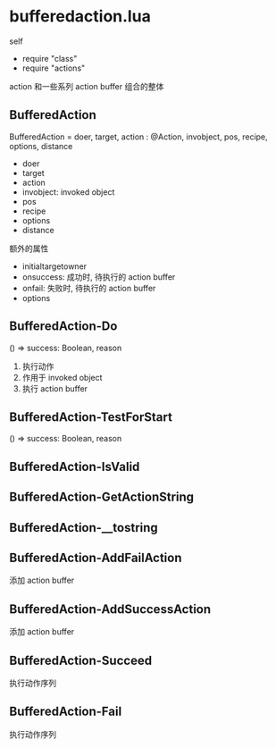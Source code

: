 # bufferedaction.lua

self

- require "class"
- require "actions"

action 和一些系列 action buffer 组合的整体

## BufferedAction

<docs-expose>

BufferedAction = doer, target, action : @Action, invobject, pos, recipe, options, distance

- doer
- target
- action
- invobject: invoked object
- pos
- recipe
- options
- distance

</docs-expose>

额外的属性

- initialtargetowner
- onsuccess: 成功时, 待执行的 action buffer
- onfail: 失败时, 待执行的 action buffer
- options

## BufferedAction-Do

<docs-expose>

() => success: Boolean, reason

</docs-expose>

1. 执行动作
2. 作用于 invoked object
3. 执行 action buffer

## BufferedAction-TestForStart

<docs-expose>

() => success: Boolean, reason

</docs-expose>

## BufferedAction-IsValid

## BufferedAction-GetActionString

## BufferedAction-\_\_tostring

## BufferedAction-AddFailAction

<docs-expose>

添加 action buffer

</docs-expose>

## BufferedAction-AddSuccessAction

<docs-expose>

添加 action buffer

</docs-expose>

## BufferedAction-Succeed

<docs-expose>

执行动作序列

</docs-expose>

## BufferedAction-Fail

<docs-expose>

执行动作序列

</docs-expose>
